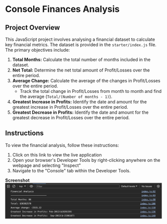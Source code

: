 # Console Finances Analysis

## Project Overview

This JavaScript project involves analysing a financial dataset to calculate key financial metrics. The dataset is provided in the `starter/index.js` file. The primary objectives include:

1. **Total Months:** Calculate the total number of months included in the dataset.
2. **Net Total:** Determine the net total amount of Profit/Losses over the entire period.
3. **Average Change:** Calculate the average of the changes in Profit/Losses over the entire period.
   - Track the total change in Profit/Losses from month to month and find the average (`Total/(Number of months - 1)`).
4. **Greatest Increase in Profits:** Identify the date and amount for the greatest increase in Profit/Losses over the entire period.
5. **Greatest Decrease in Profits:** Identify the date and amount for the greatest decrease in Profit/Losses over the entire period.

## Instructions

To view the financial analysis, follow these instructions:

1. Click on this link to view the live application
2. Open your browser's Developer Tools by right-clicking anywhere on the webpage and selecting "Inspect"
3. Navigate to the "Console" tab within the Developer Tools.

**Screenshot**
![Alt text](<Financial Analysis.png>)
